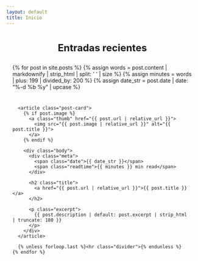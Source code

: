```yaml
---
layout: default
title: Inicio
---
```


<style>
  .site-footer { display: none !important; }
  .page-content { padding: 0; }

  .home-wrap{ max-width: 980px; margin: 2.5rem auto 4rem; padding: 0 1rem; }
  .home-title{ text-align:center; font-size: clamp(1.6rem, 2.2vw, 2.1rem); font-weight: 700; margin: 0 0 1.8rem; }
  .post-list{ display: grid; gap: 1.6rem; }
  .post-card{ display:grid; grid-template-columns: 280px 1fr; gap: 1.4rem; align-items:start; padding: 1.1rem 0; }
  .thumb{ width:100%; aspect-ratio:16/9; border-radius: 8px; overflow:hidden; background:#000; }
  .thumb img{ width:100%; height:100%; object-fit:cover; display:block; }
  .meta{ display:flex; justify-content:space-between; align-items:center; margin-bottom:.35rem; font-size:.95rem; letter-spacing:.4px; }
  .date{ color:#0a7d37; font-weight:700; text-transform: uppercase; }
  .readtime{ color:#6b7280; white-space:nowrap; }
  .title{ font-size: clamp(1.15rem, 2.2vw, 1.75rem); font-weight:700; line-height:1.25; margin:.15rem 0 .35rem; }
  .title a{ color: inherit; text-decoration:none; }
  .title a:hover{ text-decoration:underline; }
  .excerpt{ color:#4b5563; font-size:1.05rem; line-height:1.5; margin:0; }
  .divider{ border:0; border-top:1px solid #e5e7eb; margin:.6rem 0 0; }
  @media (max-width: 760px){ .post-card{ grid-template-columns: 1fr; } .thumb{ aspect-ratio: 21/9; } }
</style>

<section class="home-wrap">
  <h1 class="home-title">Entradas recientes</h1>

  <div class="post-list">
    {% for post in site.posts %}
      {% assign words = post.content | markdownify | strip_html | split: ' ' | size %}
      {% assign minutes = words | plus: 199 | divided_by: 200 %}
      {% assign date_str = post.date | date: "%-d %b %y" | upcase %}

      <article class="post-card">
        {% if post.image %}
          <a class="thumb" href="{{ post.url | relative_url }}">
            <img src="{{ post.image | relative_url }}" alt="{{ post.title }}">
          </a>
        {% endif %}

        <div class="body">
          <div class="meta">
            <span class="date">{{ date_str }}</span>
            <span class="readtime">{{ minutes }} min read</span>
          </div>

          <h2 class="title">
            <a href="{{ post.url | relative_url }}">{{ post.title }}</a>
          </h2>

          <p class="excerpt">
            {{ post.description | default: post.excerpt | strip_html | truncate: 180 }}
          </p>
        </div>
      </article>

      {% unless forloop.last %}<hr class="divider">{% endunless %}
    {% endfor %}
  </div>
</section>

